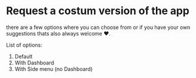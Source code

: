 # Request a costum version of the app

there are a few options where you can choose from or if you have your own suggestions thats also always welcome :heart:.

List of options:

1. Default
2. With Dashboard
3. With Side menu (no Dashboard) 

